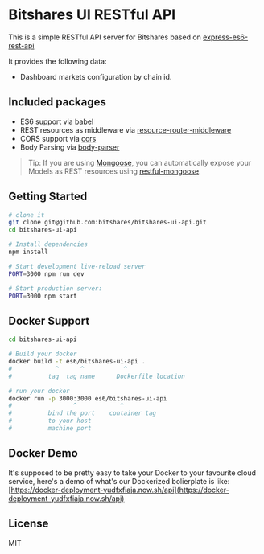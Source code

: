 Bitshares UI RESTful API
==================================

This is a simple RESTful API server for Bitshares based on [express-es6-rest-api](https://www.bithound.io/github/developit/express-es6-rest-api)

It provides the following data:

- Dashboard markets configuration by chain id.

## Included packages

- ES6 support via [babel](https://babeljs.io)
- REST resources as middleware via [resource-router-middleware](https://github.com/developit/resource-router-middleware)
- CORS support via [cors](https://github.com/troygoode/node-cors)
- Body Parsing via [body-parser](https://github.com/expressjs/body-parser)

> Tip: If you are using [Mongoose](https://github.com/Automattic/mongoose), you can automatically expose your Models as REST resources using [restful-mongoose](https://git.io/restful-mongoose).

Getting Started
---------------

```sh
# clone it
git clone git@github.com:bitshares/bitshares-ui-api.git
cd bitshares-ui-api

# Install dependencies
npm install

# Start development live-reload server
PORT=3000 npm run dev

# Start production server:
PORT=3000 npm start
```
Docker Support
------
```sh
cd bitshares-ui-api

# Build your docker
docker build -t es6/bitshares-ui-api .
#            ^      ^           ^
#          tag  tag name      Dockerfile location

# run your docker
docker run -p 3000:3000 es6/bitshares-ui-api
#                 ^            ^
#          bind the port    container tag
#          to your host
#          machine port   

```

Docker Demo
-------------------------
It's supposed to be pretty easy to take your Docker to your favourite cloud service, here's a demo of what's our Dockerized bolierplate is like: [https://docker-deployment-yudfxfiaja.now.sh/api](https://docker-deployment-yudfxfiaja.now.sh/api)

License
-------

MIT
